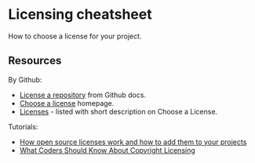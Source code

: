 # Licensing cheatsheet

How to choose a license for your project.

## Resources

By Github:

- [License a repository](https://help.github.com/en/github/creating-cloning-and-archiving-repositories/licensing-a-repository) from Github docs.
- [Choose a license](https://choosealicense.com/) homepage.
- [Licenses](https://choosealicense.com/licenses/) - listed with short description on Choose a License.

Tutorials:

- [How open source licenses work and how to add them to your projects](https://www.freecodecamp.org/news/how-open-source-licenses-work-and-how-to-add-them-to-your-projects-34310c3cf94/)
- [What Coders Should Know About Copyright Licensing](https://www.fastcompany.com/3014553/what-coders-should-know-about-copyright-licensing)
